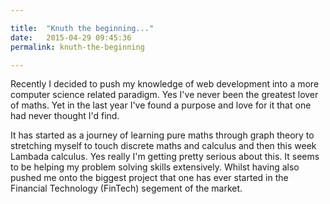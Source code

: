 ```yaml
---

title:  "Knuth the beginning..."
date:   2015-04-29 09:45:36
permalink: knuth-the-beginning

---
```


Recently I decided to push my knowledge of web development into a more computer science related paradigm. Yes I've never been the greatest lover of maths. Yet in the last year I've found a purpose and love for it that one had never thought I'd find.

It has started as a journey of learning pure maths through graph theory to stretching myself to touch discrete maths and calculus and then this week Lambada calculus. Yes really I'm getting pretty serious about this. It seems to be helping my problem solving skills extensively. Whilst having also pushed me onto the biggest project that one has ever started in the Financial Technology (FinTech) segement of the market.